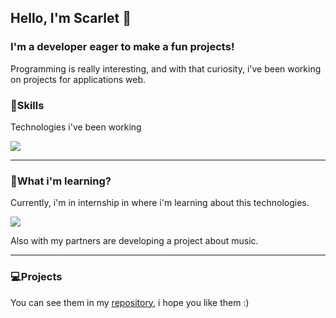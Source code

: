 ## Hello, I'm Scarlet 👋
### I'm a developer eager to make a fun projects!
Programming is really interesting, and with that curiosity, i've been working on projects for applications web.

### 🔧Skills
Technologies i've been working
<p align="left">
  <a href="https://skillicons.dev">
    <img src="https://skillicons.dev/icons?i=java,spring,mysql,html,css,kotlin,php,androidstudio,unity" />
  </a>
</p>
<hr>

### 🧠What i'm learning?
Currently, i'm in internship in where i'm learning about this technologies.
<p align="left">
  <a href="https://skillicons.dev">
    <img src="https://skillicons.dev/icons?i=angular,mongodb,tailwind,ts" />
  </a>
</p>
 Also with my partners are developing a project about music.
<hr>

### 💻Projects
You can see them in my [repository](https://github.com/scarletrye?tab=repositories), i hope you like them :) 

